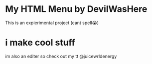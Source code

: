 # My HTML Menu by DevilWasHere

This is an expierimental project (cant spell😭)

# i make cool stuff
im also an editer so check out my tt @juicewrldenergy

